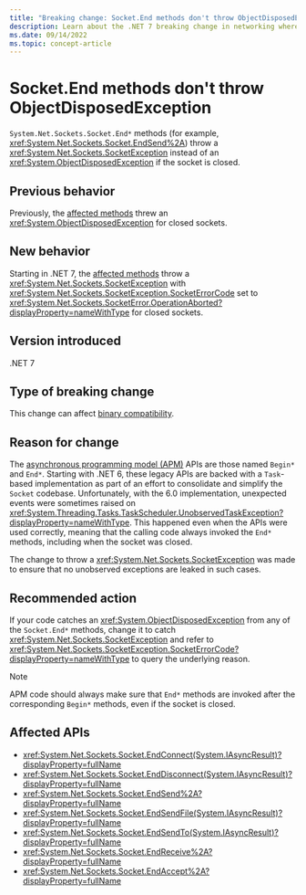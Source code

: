 ```yaml
---
title: "Breaking change: Socket.End methods don't throw ObjectDisposedException"
description: Learn about the .NET 7 breaking change in networking where Socket.End methods no longer throw ObjectDisposedException when the socket is closed.
ms.date: 09/14/2022
ms.topic: concept-article
---
```

# Socket.End methods don't throw ObjectDisposedException

`System.Net.Sockets.Socket.End*` methods (for example, <xref:System.Net.Sockets.Socket.EndSend%2A>) throw a <xref:System.Net.Sockets.SocketException> instead of an <xref:System.ObjectDisposedException> if the socket is closed.

## Previous behavior

Previously, the [affected methods](#affected-apis) threw an <xref:System.ObjectDisposedException> for closed sockets.

## New behavior

Starting in .NET 7, the [affected methods](#affected-apis) throw a <xref:System.Net.Sockets.SocketException> with <xref:System.Net.Sockets.SocketException.SocketErrorCode> set to <xref:System.Net.Sockets.SocketError.OperationAborted?displayProperty=nameWithType> for closed sockets.

## Version introduced

.NET 7

## Type of breaking change

This change can affect [binary compatibility](../../categories.md#binary-compatibility).

## Reason for change

The [asynchronous programming model (APM)](../../../../standard/asynchronous-programming-patterns/asynchronous-programming-model-apm.md) APIs are those named `Begin*` and `End*`. Starting with .NET 6, these legacy APIs are backed with a `Task`-based implementation as part of an effort to consolidate and simplify the `Socket` codebase. Unfortunately, with the 6.0 implementation, unexpected events were sometimes raised on <xref:System.Threading.Tasks.TaskScheduler.UnobservedTaskException?displayProperty=nameWithType>. This happened even when the APIs were used correctly, meaning that the calling code always invoked the `End*` methods, including when the socket was closed.

The change to throw a <xref:System.Net.Sockets.SocketException> was made to ensure that no unobserved exceptions are leaked in such cases.

## Recommended action

If your code catches an <xref:System.ObjectDisposedException> from any of the `Socket.End*` methods, change it to catch <xref:System.Net.Sockets.SocketException> and refer to <xref:System.Net.Sockets.SocketException.SocketErrorCode?displayProperty=nameWithType> to query the underlying reason.

> [!NOTE]
> APM code should always make sure that `End*` methods are invoked after the corresponding `Begin*` methods, even if the socket is closed.

## Affected APIs

- <xref:System.Net.Sockets.Socket.EndConnect(System.IAsyncResult)?displayProperty=fullName>
- <xref:System.Net.Sockets.Socket.EndDisconnect(System.IAsyncResult)?displayProperty=fullName>
- <xref:System.Net.Sockets.Socket.EndSend%2A?displayProperty=fullName>
- <xref:System.Net.Sockets.Socket.EndSendFile(System.IAsyncResult)?displayProperty=fullName>
- <xref:System.Net.Sockets.Socket.EndSendTo(System.IAsyncResult)?displayProperty=fullName>
- <xref:System.Net.Sockets.Socket.EndReceive%2A?displayProperty=fullName>
- <xref:System.Net.Sockets.Socket.EndAccept%2A?displayProperty=fullName>
